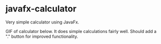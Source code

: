 # javafx-calculator

Very simple calculator using JavaFx.

GIF of calculator below.
It does simple calculations fairly well. Should add a "." button for improved functionality.

